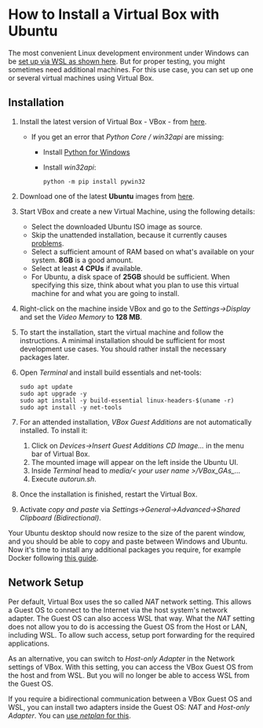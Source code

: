 # How to Install a Virtual Box with Ubuntu

The most convenient Linux development environment under Windows can be [set up via WSL as shown here](https://github.com/MichaelBreitung/Development-How-Tos/blob/master/How-To-Setup-WSL-Dev-Env.md). But for proper testing, you might sometimes need additional machines. For this use case, you can set up one or several virtual machines using Virtual Box.

## Installation

1) Install the latest version of Virtual Box - VBox -  from [here](https://www.virtualbox.org/wiki/Downloads).

   - If you get an error that *Python Core / win32api* are missing:

     - Install [Python for Windows](https://www.python.org/downloads/windows/)

     - Install *win32api*: 

       ````
       python -m pip install pywin32
       ````

2. Download one of the latest **Ubuntu** images from [here](https://ubuntu.com/download/desktop).

3. Start VBox and create a new Virtual Machine, using the following details:

   - Select the downloaded Ubuntu ISO image as source.
   - Skip the unattended installation, because it currently causes [problems](https://askubuntu.com/questions/1435918/terminal-not-opening-on-ubuntu-22-04-on-virtual-box-7-0-0).
   - Select a sufficient amount of RAM based on what's available on your system. **8GB** is a good amount.
   - Select at least **4 CPUs** if available.
   - For Ubuntu, a disk space of **25GB** should be sufficient. When specifying this size, think about what you plan to use this virtual machine for and what you are going to install.

4. Right-click on the machine inside VBox and go to the *Settings->Display* and set the *Video Memory* to **128 MB**.

5. To start the installation, start the virtual machine and follow the instructions. A minimal installation should be sufficient for most development use cases. You should rather install the necessary packages later.

6. Open *Terminal* and install build essentials and net-tools:

   ````
   sudo apt update
   sudo apt upgrade -y
   sudo apt install -y build-essential linux-headers-$(uname -r)
   sudo apt install -y net-tools
   ````

7. For an attended installation, *VBox Guest Additions* are not automatically installed. To install it:

   1. Click on *Devices->Insert Guest Additions CD Image...* in the menu bar of Virtual Box.
   2. The mounted image will appear on the left inside the Ubuntu UI. 
   3. Inside *Terminal* head to *media/< your user name >/VBox_GAs_...*
   4. Execute *autorun.sh*.

8. Once the installation is finished, restart the Virtual Box.

9. Activate *copy and paste* via *Settings->General->Advanced->Shared Clipboard (Bidirectional)*.

Your Ubuntu desktop should now resize to the size of the parent window, and you should be able to copy and paste between Windows and Ubuntu. Now it's time to install any additional packages you require, for example Docker following [this guide](https://docs.docker.com/engine/install/ubuntu/#install-using-the-repository).

## Network Setup

Per default, Virtual Box uses the so called *NAT* network setting. This allows a Guest OS to connect to the Internet via the host system's network adapter. The Guest OS can also access WSL that way. What the *NAT* setting does not allow you to do is accessing the Guest OS from the Host or LAN, including WSL. To allow such access, setup port forwarding for the required applications.

As an alternative, you can switch to *Host-only Adapter* in the Network settings of VBox. With this setting, you can access the VBox Guest OS from the host and from WSL. But you will no longer be able to access WSL from the Guest OS.

If you require a bidirectional communication between a VBox Guest OS and WSL, you can install two adapters inside the Guest OS: *NAT* and *Host-only Adapter*. You can [use *netplan* for this](https://askubuntu.com/questions/984445/netplan-configuration-on-ubuntu-17-04-virtual-machine).


